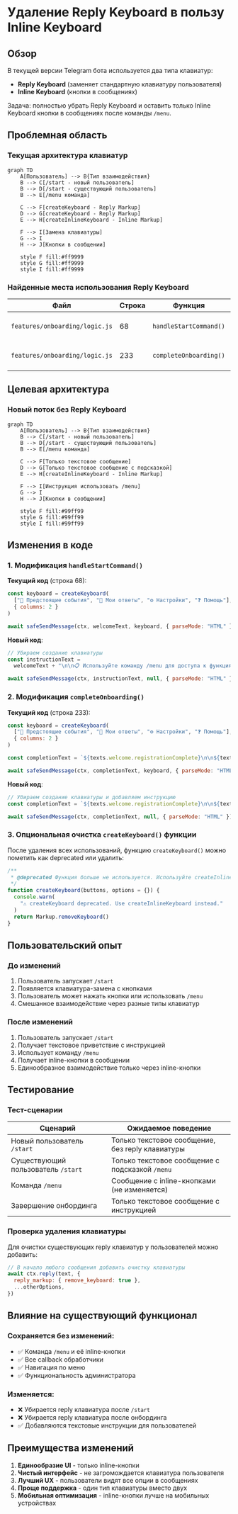# Удаление Reply Keyboard в пользу Inline Keyboard

## Обзор

В текущей версии Telegram бота используется два типа клавиатур:

- **Reply Keyboard** (заменяет стандартную клавиатуру пользователя)
- **Inline Keyboard** (кнопки в сообщениях)

Задача: полностью убрать Reply Keyboard и оставить только Inline Keyboard кнопки в сообщениях после команды `/menu`.

## Проблемная область

### Текущая архитектура клавиатур

```mermaid
graph TD
    A[Пользователь] --> B{Тип взаимодействия}
    B --> C[/start - новый пользователь]
    B --> D[/start - существующий пользователь]
    B --> E[/menu команда]

    C --> F[createKeyboard - Reply Markup]
    D --> G[createKeyboard - Reply Markup]
    E --> H[createInlineKeyboard - Inline Markup]

    F --> I[Замена клавиатуры]
    G --> I
    H --> J[Кнопки в сообщении]

    style F fill:#ff9999
    style G fill:#ff9999
    style I fill:#ff9999
```

### Найденные места использования Reply Keyboard

| Файл                           | Строка | Функция                | Описание                       |
| ------------------------------ | ------ | ---------------------- | ------------------------------ |
| `features/onboarding/logic.js` | 68     | `handleStartCommand()` | Для существующих пользователей |
| `features/onboarding/logic.js` | 233    | `completeOnboarding()` | После завершения регистрации   |

## Целевая архитектура

### Новый поток без Reply Keyboard

```mermaid
graph TD
    A[Пользователь] --> B{Тип взаимодействия}
    B --> C[/start - новый пользователь]
    B --> D[/start - существующий пользователь]
    B --> E[/menu команда]

    C --> F[Только текстовое сообщение]
    D --> G[Только текстовое сообщение с подсказкой]
    E --> H[createInlineKeyboard - Inline Markup]

    F --> I[Инструкция использовать /menu]
    G --> I
    H --> J[Кнопки в сообщении]

    style F fill:#99ff99
    style G fill:#99ff99
    style I fill:#99ff99
```

## Изменения в коде

### 1. Модификация `handleStartCommand()`

**Текущий код** (строка 68):

```javascript
const keyboard = createKeyboard(
  ["📅 Предстоящие события", "💬 Мои ответы", "⚙️ Настройки", "❓ Помощь"],
  { columns: 2 }
)

await safeSendMessage(ctx, welcomeText, keyboard, { parseMode: "HTML" })
```

**Новый код**:

```javascript
// Убираем создание клавиатуры
const instructionText =
  welcomeText + "\n\n📋 Используйте команду /menu для доступа к функциям бота."

await safeSendMessage(ctx, instructionText, null, { parseMode: "HTML" })
```

### 2. Модификация `completeOnboarding()`

**Текущий код** (строка 233):

```javascript
const keyboard = createKeyboard(
  ["📅 Предстоящие события", "💬 Мои ответы", "⚙️ Настройки", "❓ Помощь"],
  { columns: 2 }
)

const completionText = `${texts.welcome.registrationComplete}\n\n${texts.menu.description}`

await safeSendMessage(ctx, completionText, keyboard, { parseMode: "HTML" })
```

**Новый код**:

```javascript
// Убираем создание клавиатуры и добавляем инструкцию
const completionText = `${texts.welcome.registrationComplete}\n\n${texts.menu.description}\n\n📋 Используйте команду /menu для доступа к функциям.`

await safeSendMessage(ctx, completionText, null, { parseMode: "HTML" })
```

### 3. Опциональная очистка `createKeyboard()` функции

После удаления всех использований, функцию `createKeyboard()` можно пометить как deprecated или удалить:

```javascript
/**
 * @deprecated Функция больше не используется. Используйте createInlineKeyboard()
 */
function createKeyboard(buttons, options = {}) {
  console.warn(
    "⚠️ createKeyboard deprecated. Use createInlineKeyboard instead."
  )
  return Markup.removeKeyboard()
}
```

## Пользовательский опыт

### До изменений

1. Пользователь запускает `/start`
2. Появляется клавиатура-замена с кнопками
3. Пользователь может нажать кнопки или использовать `/menu`
4. Смешанное взаимодействие через разные типы клавиатур

### После изменений

1. Пользователь запускает `/start`
2. Получает текстовое приветствие с инструкцией
3. Использует команду `/menu`
4. Получает inline-кнопки в сообщении
5. Единообразное взаимодействие только через inline-кнопки

## Тестирование

### Тест-сценарии

| Сценарий                           | Ожидаемое поведение                              |
| ---------------------------------- | ------------------------------------------------ |
| Новый пользователь `/start`        | Только текстовое сообщение, без reply клавиатуры |
| Существующий пользователь `/start` | Только текстовое сообщение с подсказкой `/menu`  |
| Команда `/menu`                    | Сообщение с inline-кнопками (не изменяется)      |
| Завершение онбординга              | Только текстовое сообщение с инструкцией         |

### Проверка удаления клавиатуры

Для очистки существующих reply клавиатур у пользователей можно добавить:

```javascript
// В начало любого сообщения добавить очистку клавиатуры
await ctx.reply(text, {
  reply_markup: { remove_keyboard: true },
  ...otherOptions,
})
```

## Влияние на существующий функционал

### Сохраняется без изменений:

- ✅ Команда `/menu` и её inline-кнопки
- ✅ Все callback обработчики
- ✅ Навигация по меню
- ✅ Функциональность администратора

### Изменяется:

- ❌ Убирается reply клавиатура после `/start`
- ❌ Убирается reply клавиатура после онбординга
- ✅ Добавляются текстовые инструкции для пользователей

## Преимущества изменений

1. **Единообразие UI** - только inline-кнопки
2. **Чистый интерфейс** - не загромождается клавиатура пользователя
3. **Лучший UX** - пользователи видят все опции в сообщениях
4. **Проще поддержка** - один тип клавиатуры вместо двух
5. **Мобильная оптимизация** - inline-кнопки лучше на мобильных устройствах

